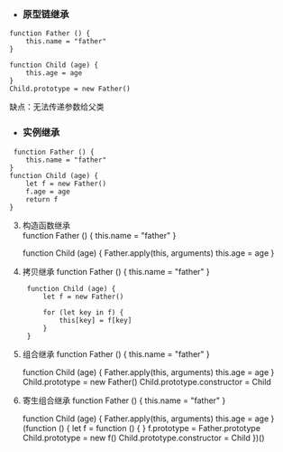 - ### 原型链继承
```
function Father () {
    this.name = "father"
}

function Child (age) {
    this.age = age
}
Child.prototype = new Father()
```       
缺点：无法传递参数给父类

- ### 实例继承
```
 function Father () {
    this.name = "father"
}
function Child (age) {
    let f = new Father()
    f.age = age
    return f
}
```

  3. 构造函数继承  
  function Father () {
            this.name = "father"
        }

        function Child (age) {
            Father.apply(this, arguments)
            this.age = age
        }
4. 拷贝继承
 function Father () {
            this.name = "father"
        }

        function Child (age) {
            let f = new Father()

            for (let key in f) {
                this[key] = f[key]
            }
        }
  5.  组合继承
 function Father () {
            this.name = "father"
        }

        function Child (age) {
            Father.apply(this, arguments)
            this.age = age
        }
        Child.prototype = new Father()
        Child.prototype.constructor = Child

  6.  寄生组合继承
 function Father () {
            this.name = "father"
        }

        function Child (age) {
            Father.apply(this, arguments)
            this.age = age
        }
        (function () {
            let f = function () {
            }
            f.prototype = Father.prototype
            Child.prototype = new f()
            Child.prototype.constructor = Child
        })()
